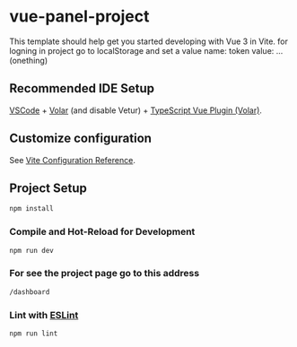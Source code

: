 # vue-panel-project

This template should help get you started developing with Vue 3 in Vite.
for logning in project go to localStorage and set a value
name: token
value: ...(onething)

## Recommended IDE Setup

[VSCode](https://code.visualstudio.com/) + [Volar](https://marketplace.visualstudio.com/items?itemName=Vue.volar) (and disable Vetur) + [TypeScript Vue Plugin (Volar)](https://marketplace.visualstudio.com/items?itemName=Vue.vscode-typescript-vue-plugin).

## Customize configuration

See [Vite Configuration Reference](https://vitejs.dev/config/).

## Project Setup

```sh
npm install
```

### Compile and Hot-Reload for Development

```sh
npm run dev
```

### For see the project page go to this address

```sh
/dashboard
```

### Lint with [ESLint](https://eslint.org/)

```sh
npm run lint
```
